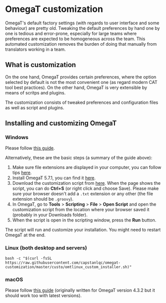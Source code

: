 # OmegaT customization

OmegaT's default factory settings (with regards to user interface and some behaviour) are pretty old. Tweaking the default preferences by hand one by one is tedious and error-prone, especially for large teams where preferences are expected to be homogeneous across the team. This automated customization removes the burden of doing that manually from translators working in a team.

## What is customization

On the one hand, OmegaT provides certain preferences, where the option selected by default is not the most convenient one (as regard modern CAT tool best practices). On the other hand, OmegaT is very extensible by means of scritps and plugins.

The customization consists of tweaked preferences and configuration files as well as script and plugins.

## Installing and customizing OmegaT

### Windows

Please follow [this guide](https://slides.com/capstan/omegat5-installation-and-customization-guide).

Alternatively, these are the basic steps (a summary of the guide above):

1. Make sure file extensions are displayed in your computer, you can follow tips [here](https://www.howtogeek.com/205086/beginner-how-to-make-windows-show-file-extensions/).
2. Install OmegaT 5.7.1, you can find it [here](https://sourceforge.net/projects/omegat/files/OmegaT%20-%20Latest/OmegaT%205.7.1/OmegaT_5.7.1_Beta_Windows_64_Signed.exe/download).
3. Download the customization script from [here](https://cat.capstan.be/OmegaT/installer/scripts/updateConfigBundle.groovy). When the page shows the script, you can do **Ctrl+S** (or right click and choose Save). Please make sure your browser doesn't add a `.txt` extension or any other (the file extension should be `.groovy`).
4. In OmegaT, go to **Tools** > **Scripting** > **File** > **Open Script** and open the customization script from the location where your browser saved it (probably in your Downloads folder).
5. When the script is open in the scripting window, press the **Run** button.

The script will run and customize your installation. You might need to restart OmegaT at the end.

<!-- @TODO: write instructions for chocolatey in PowerShell -->

### Linux (both desktop and servers)

```
bash -c "$(curl -fsSL https://raw.githubusercontent.com/capstanlqc/omegat-customization/master/custo/omtlinux_custom_installer.sh)"
```

### macOS

Please follow [this guide](https://slides.com/capstan/omegat-installation-and-customization-guide-macos) (originally written for OmegaT version 4.3.2 but it should work too with latest versions).
